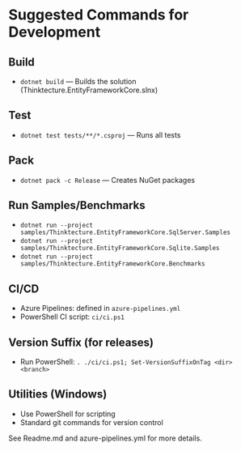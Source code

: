 # Suggested Commands for Development

## Build
- `dotnet build` — Builds the solution (Thinktecture.EntityFrameworkCore.slnx)

## Test
- `dotnet test tests/**/*.csproj` — Runs all tests

## Pack
- `dotnet pack -c Release` — Creates NuGet packages

## Run Samples/Benchmarks
- `dotnet run --project samples/Thinktecture.EntityFrameworkCore.SqlServer.Samples`
- `dotnet run --project samples/Thinktecture.EntityFrameworkCore.Sqlite.Samples`
- `dotnet run --project samples/Thinktecture.EntityFrameworkCore.Benchmarks`

## CI/CD
- Azure Pipelines: defined in `azure-pipelines.yml`
- PowerShell CI script: `ci/ci.ps1`

## Version Suffix (for releases)
- Run PowerShell: `. ./ci/ci.ps1; Set-VersionSuffixOnTag <dir> <branch>`

## Utilities (Windows)
- Use PowerShell for scripting
- Standard git commands for version control

See Readme.md and azure-pipelines.yml for more details.